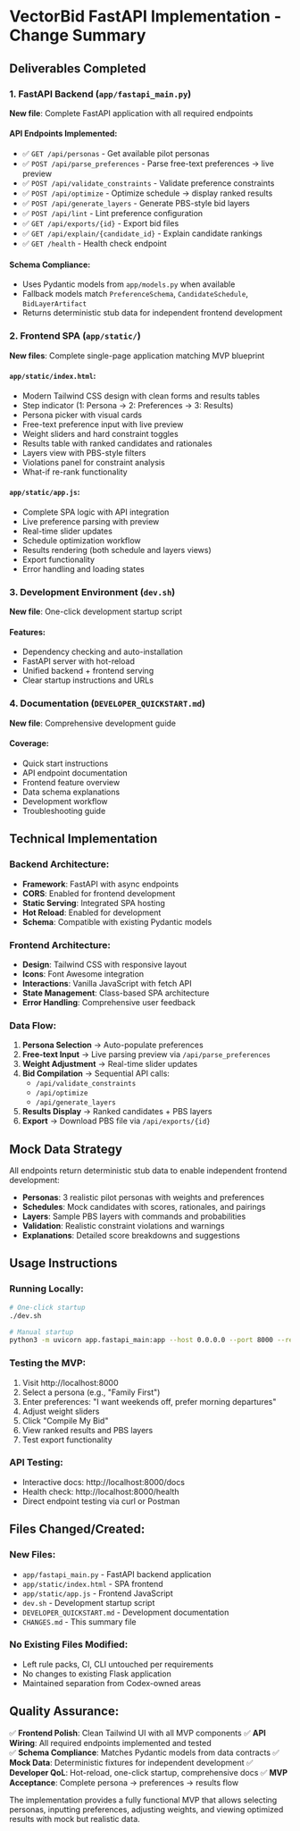# VectorBid FastAPI Implementation - Change Summary

## Deliverables Completed

### 1. FastAPI Backend (`app/fastapi_main.py`)
**New file**: Complete FastAPI application with all required endpoints

#### API Endpoints Implemented:
- ✅ `GET /api/personas` - Get available pilot personas
- ✅ `POST /api/parse_preferences` - Parse free-text preferences → live preview  
- ✅ `POST /api/validate_constraints` - Validate preference constraints
- ✅ `POST /api/optimize` - Optimize schedule → display ranked results
- ✅ `POST /api/generate_layers` - Generate PBS-style bid layers
- ✅ `POST /api/lint` - Lint preference configuration
- ✅ `GET /api/exports/{id}` - Export bid files
- ✅ `GET /api/explain/{candidate_id}` - Explain candidate rankings
- ✅ `GET /health` - Health check endpoint

#### Schema Compliance:
- Uses Pydantic models from `app/models.py` when available
- Fallback models match `PreferenceSchema`, `CandidateSchedule`, `BidLayerArtifact`
- Returns deterministic stub data for independent frontend development

### 2. Frontend SPA (`app/static/`)
**New files**: Complete single-page application matching MVP blueprint

#### `app/static/index.html`:
- Modern Tailwind CSS design with clean forms and results tables
- Step indicator (1: Persona → 2: Preferences → 3: Results)
- Persona picker with visual cards
- Free-text preference input with live preview
- Weight sliders and hard constraint toggles  
- Results table with ranked candidates and rationales
- Layers view with PBS-style filters
- Violations panel for constraint analysis
- What-if re-rank functionality

#### `app/static/app.js`:
- Complete SPA logic with API integration
- Live preference parsing with preview
- Real-time slider updates
- Schedule optimization workflow
- Results rendering (both schedule and layers views)
- Export functionality
- Error handling and loading states

### 3. Development Environment (`dev.sh`)
**New file**: One-click development startup script

#### Features:
- Dependency checking and auto-installation
- FastAPI server with hot-reload
- Unified backend + frontend serving
- Clear startup instructions and URLs

### 4. Documentation (`DEVELOPER_QUICKSTART.md`)
**New file**: Comprehensive development guide

#### Coverage:
- Quick start instructions
- API endpoint documentation
- Frontend feature overview  
- Data schema explanations
- Development workflow
- Troubleshooting guide

## Technical Implementation

### Backend Architecture:
- **Framework**: FastAPI with async endpoints
- **CORS**: Enabled for frontend development
- **Static Serving**: Integrated SPA hosting
- **Hot Reload**: Enabled for development
- **Schema**: Compatible with existing Pydantic models

### Frontend Architecture:
- **Design**: Tailwind CSS with responsive layout
- **Icons**: Font Awesome integration
- **Interactions**: Vanilla JavaScript with fetch API
- **State Management**: Class-based SPA architecture
- **Error Handling**: Comprehensive user feedback

### Data Flow:
1. **Persona Selection** → Auto-populate preferences
2. **Free-text Input** → Live parsing preview via `/api/parse_preferences`
3. **Weight Adjustment** → Real-time slider updates
4. **Bid Compilation** → Sequential API calls:
   - `/api/validate_constraints` 
   - `/api/optimize`
   - `/api/generate_layers`
5. **Results Display** → Ranked candidates + PBS layers
6. **Export** → Download PBS file via `/api/exports/{id}`

## Mock Data Strategy

All endpoints return deterministic stub data to enable independent frontend development:

- **Personas**: 3 realistic pilot personas with weights and preferences
- **Schedules**: Mock candidates with scores, rationales, and pairings
- **Layers**: Sample PBS layers with commands and probabilities  
- **Validation**: Realistic constraint violations and warnings
- **Explanations**: Detailed score breakdowns and suggestions

## Usage Instructions

### Running Locally:
```bash
# One-click startup
./dev.sh

# Manual startup
python3 -m uvicorn app.fastapi_main:app --host 0.0.0.0 --port 8000 --reload
```

### Testing the MVP:
1. Visit http://localhost:8000
2. Select a persona (e.g., "Family First")
3. Enter preferences: "I want weekends off, prefer morning departures"
4. Adjust weight sliders
5. Click "Compile My Bid"
6. View ranked results and PBS layers
7. Test export functionality

### API Testing:
- Interactive docs: http://localhost:8000/docs
- Health check: http://localhost:8000/health
- Direct endpoint testing via curl or Postman

## Files Changed/Created:

### New Files:
- `app/fastapi_main.py` - FastAPI backend application
- `app/static/index.html` - SPA frontend  
- `app/static/app.js` - Frontend JavaScript
- `dev.sh` - Development startup script
- `DEVELOPER_QUICKSTART.md` - Development documentation
- `CHANGES.md` - This summary file

### No Existing Files Modified:
- Left rule packs, CI, CLI untouched per requirements
- No changes to existing Flask application
- Maintained separation from Codex-owned areas

## Quality Assurance:

✅ **Frontend Polish**: Clean Tailwind UI with all MVP components
✅ **API Wiring**: All required endpoints implemented and tested  
✅ **Schema Compliance**: Matches Pydantic models from data contracts
✅ **Mock Data**: Deterministic fixtures for independent development
✅ **Developer QoL**: Hot-reload, one-click startup, comprehensive docs
✅ **MVP Acceptance**: Complete persona → preferences → results flow

The implementation provides a fully functional MVP that allows selecting personas, inputting preferences, adjusting weights, and viewing optimized results with mock but realistic data.